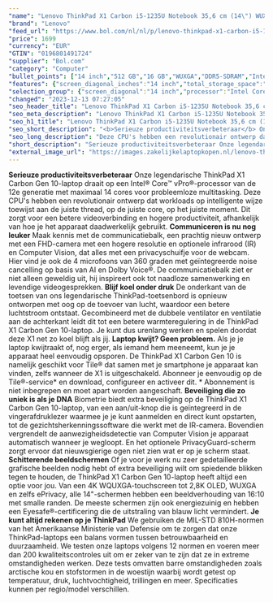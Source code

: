 ```yaml
---
"name": "Lenovo ThinkPad X1 Carbon i5-1235U Notebook 35,6 cm (14\") WUXGA Intel® Core™ i5 16 GB LPDDR5-SDRAM 512 GB SSD Wi-Fi 6E (802.11ax) Windows 11 Pro Zwart"
"brand": "Lenovo"
"feed_url": "https://www.bol.com/nl/nl/p/lenovo-thinkpad-x1-carbon-i5-1235u-notebook-35-6-cm-wuxga-intel-core-i5-16-gb-lpddr5-sdram-512-gb-ssd-wi-fi-6e-windows-11-pro-zwart/9300000133350302"
"price": 1699
"currency": "EUR"
"GTIN": "0196801491724"
"supplier": "Bol.com"
"category": "Computer"
"bullet_points": ["14 inch","512 GB","16 GB","WUXGA","DDR5-SDRAM","Intel Iris Xe Graphics","Windows"]
"features": {"screen_diagonal_inches":"14 inch","total_storage_space":"512 GB","memory_size":"16 GB","graphics":"WUXGA","memory_type":"DDR5-SDRAM","graphics_card":"Intel Iris Xe Graphics","operating_system":"Windows"}
"selection_group": {"screen_diagonal":"14 inch","processor":"Intel Core i5","changed_price_past_3_days":false,"product_family":"Thinkpad"}
"changed": "2023-12-13 07:27:05"
"seo_header_title": "Lenovo ThinkPad X1 Carbon i5-1235U Notebook 35,6 cm (14\") WUXGA Intel® Core™ i5 16 GB LPDDR5-SDRAM 512 GB SSD Wi-Fi 6E (802.11ax) Windows 11 Pro Zwart"
"seo_meta_description": "Lenovo ThinkPad X1 Carbon i5-1235U Notebook 35,6 cm (14\") WUXGA Intel® Core™ i5 16 GB LPDDR5-SDRAM 512 GB SSD Wi-Fi 6E (802.11ax) Windows 11 Pro Zwart"
"seo_h1_title": "Lenovo ThinkPad X1 Carbon i5-1235U Notebook 35,6 cm (14\") WUXGA Intel® Core™ i5 16 GB LPDDR5-SDRAM 512 GB SSD Wi-Fi 6E (802.11ax) Windows 11 Pro Zwart"
"seo_short_description": "<b>Serieuze productiviteitsverbeteraar</b> Onze legendarische ThinkPad X1 Carbon Gen 10-laptop draait op een Intel® Core™ vPro®-processor van de 12e generatie met maximaal 14 cores voor probleemloze multitasking."
"seo_long_description": "Deze CPU's hebben een revolutionair ontwerp dat workloads op intelligente wijze toewijst aan de juiste thread, op de juiste core, op het juiste moment. Dit zorgt voor een betere videoverbinding en hogere productiviteit, afhankelijk van hoe je het apparaat daadwerkelijk gebruikt. <b>Communiceren is nu nog leuker</b> Maak kennis met de communicatiebalk, een prachtig nieuw ontwerp met een FHD-camera met een hogere resolutie en optionele infrarood (IR) en Computer Vision, dat alles met een privacyschuifje voor de webcam. Hier vind je ook de 4 microfoons van 360 graden met geïntegreerde noise cancelling op basis van AI en Dolby Voice®. De communicatiebalk ziet er niet alleen geweldig uit, hij inspireert ook tot naadloze samenwerking en levendige videogesprekken. <b>Blijf koel onder druk</b> De onderkant van de toetsen van ons legendarische ThinkPad-toetsenbord is opnieuw ontworpen met oog op de toevoer van lucht, waardoor een betere luchtstroom ontstaat. Gecombineerd met de dubbele ventilator en ventilatie aan de achterkant leidt dit tot een betere warmteregulering in de ThinkPad X1 Carbon Gen 10-laptop. Je kunt dus urenlang werken en spelen doordat deze X1 net zo koel blijft als jij. <b>Laptop kwijt? Geen probleem. </b> Als je je laptop kwijtraakt of, nog erger, als iemand hem meeneemt, kun je je apparaat heel eenvoudig opsporen. De ThinkPad X1 Carbon Gen 10 is namelijk geschikt voor Tile® dat samen met je smartphone je apparaat kan vinden, zelfs wanneer de X1 is uitgeschakeld. Abonneer je eenvoudig op de Tile®-service* en download, configureer en activeer dit. * Abonnement is niet inbegrepen en moet apart worden aangeschaft. <b>Beveiliging die zo uniek is als je DNA</b> Biometrie biedt extra beveiliging op de ThinkPad X1 Carbon Gen 10-laptop, van een aan/uit-knop die is geïntegreerd in de vingerafdruklezer waarmee je je kunt aanmelden en direct kunt opstarten, tot de gezichtsherkenningssoftware die werkt met de IR-camera. Bovendien vergrendelt de aanwezigheidsdetectie van Computer Vision je apparaat automatisch wanneer je wegloopt. En het optionele PrivacyGuard-scherm zorgt ervoor dat nieuwsgierige ogen niet zien wat er op je scherm staat. <b>Schitterende beeldschermen</b> Of je voor je werk nu zeer gedetailleerde grafische beelden nodig hebt of extra beveiliging wilt om spiedende blikken tegen te houden, de ThinkPad X1 Carbon Gen 10-laptop heeft altijd een optie voor jou. Van een 4K WQUXGA-touchscreen tot 2,8K OLED, WUXGA en zelfs ePrivacy, alle 14\"-schermen hebben een beeldverhouding van 16:10 met smalle randen. De meeste schermen zijn ook energiezuinig en hebben een Eyesafe®-certificering die de uitstraling van blauw licht vermindert. <b>Je kunt altijd rekenen op je ThinkPad</b> We gebruiken de MIL-STD 810H-normen van het Amerikaanse Ministerie van Defensie om te zorgen dat onze ThinkPad-laptops een balans vormen tussen betrouwbaarheid en duurzaamheid. We testen onze laptops volgens 12 normen en voeren meer dan 200 kwaliteitscontroles uit om er zeker van te zijn dat ze in extreme omstandigheden werken. Deze tests omvatten barre omstandigheden zoals arctische kou en stofstormen in de woestijn waarbij wordt getest op temperatuur, druk, luchtvochtigheid, trillingen en meer. Specificaties kunnen per regio/model verschillen."
"short_description": "Serieuze productiviteitsverbeteraar Onze legendarische ThinkPad X1 Carbon Gen 10-laptop draait op een Intel® Core™ vPro®-processor van de 12e generatie met maximaal 14 cores voor probleemloze multitasking. Deze CPU's hebben een revolutionair ontwerp dat workloads op intelligente wijze toewijst aan de juiste thread, op de juiste core, op het juiste moment. Dit zorgt voor een betere videoverbinding en hogere productiviteit, afhankelijk van hoe je het apparaat daadwerkelijk gebruikt. Communiceren is nu nog leuker Maak kennis met de communicatiebalk, een prachtig nieuw ontwerp met een FHD-camera met een hogere resolutie en optionele infrarood (IR) en Computer Vision, dat alles met een privacyschuifje voor de webcam. Hier vind je ook de 4 microfoons van 360 graden met geïntegreerde noise cancelling op basis van AI en Dolby Voice®. De communicatiebalk ziet er niet alleen geweldig uit, hij inspireert ook tot naadloze samenwerking en levendige videogesprekken. Blijf koel onder druk De onderkant van de toetsen van ons legendarische ThinkPad-toetsenbord is opnieuw ontworpen met oog op de toevoer van lucht, waardoor een betere luchtstroom ontstaat. Gecombineerd met de dubbele ventilator en ventilatie aan de achterkant leidt dit tot een betere warmteregulering in de ThinkPad X1 Carbon Gen 10-laptop. Je kunt dus urenlang werken en spelen doordat deze X1 net zo koel blijft als jij. Laptop kwijt? Geen probleem. Als je je laptop kwijtraakt of, nog erger, als iemand hem meeneemt, kun je je apparaat heel eenvoudig opsporen. De ThinkPad X1 Carbon Gen 10 is namelijk geschikt voor Tile® dat samen met je smartphone je apparaat kan vinden, zelfs wanneer de X1 is uitgeschakeld. Abonneer je eenvoudig op de Tile®-service* en download, configureer en activeer dit. * Abonnement is niet inbegrepen en moet apart worden aangeschaft. Beveiliging die zo uniek is als je DNA Biometrie biedt extra beveiliging op de ThinkPad X1 Carbon Gen 10-laptop, van een aan/uit-knop die is geïntegreerd in de vingerafdruklezer waarmee je je kunt aanmelden en direct kunt opstarten, tot de gezichtsherkenningssoftware die werkt met de IR-camera. Bovendien vergrendelt de aanwezigheidsdetectie van Computer Vision je apparaat automatisch wanneer je wegloopt. En het optionele PrivacyGuard-scherm zorgt ervoor dat nieuwsgierige ogen niet zien wat er op je scherm staat. Schitterende beeldschermen Of je voor je werk nu zeer gedetailleerde grafische beelden nodig hebt of extra beveiliging wilt om spiedende blikken tegen te houden, de ThinkPad X1 Carbon Gen 10-laptop heeft altijd een optie voor jou. Van een 4K WQUXGA-touchscreen tot 2,8K OLED, WUXGA en zelfs ePrivacy, alle 14\"-schermen hebben een beeldverhouding van 16:10 met smalle randen. De meeste schermen zijn ook energiezuinig en hebben een Eyesafe®-certificering die de uitstraling van blauw licht vermindert. Je kunt altijd rekenen op je ThinkPad We gebruiken de MIL-STD 810H-normen van het Amerikaanse Ministerie van Defensie om te zorgen dat onze ThinkPad-laptops een balans vormen tussen betrouwbaarheid en duurzaamheid. We testen onze laptops volgens 12 normen en voeren meer dan 200 kwaliteitscontroles uit om er zeker van te zijn dat ze in extreme omstandigheden werken. Deze tests omvatten barre omstandigheden zoals arctische kou en stofstormen in de woestijn waarbij wordt getest op temperatuur, druk, luchtvochtigheid, trillingen en meer. Specificaties kunnen per regio/model verschillen."
"external_image_url": "https://images.zakelijkelaptopkopen.nl/lenovo-thinkpad-x1-carbon-i5-1235u-notebook-35-6-cm-wuxga-intel-core-i5-16-gb-lpddr5-sdram-512-gb-ssd-wi-fi-6e-windows-11-pro-zwart.webp"
---
```


<b>Serieuze productiviteitsverbeteraar</b> Onze legendarische ThinkPad X1 Carbon Gen 10-laptop draait op een Intel® Core™ vPro®-processor van de 12e generatie met maximaal 14 cores voor probleemloze multitasking. Deze CPU's hebben een revolutionair ontwerp dat workloads op intelligente wijze toewijst aan de juiste thread, op de juiste core, op het juiste moment. Dit zorgt voor een betere videoverbinding en hogere productiviteit, afhankelijk van hoe je het apparaat daadwerkelijk gebruikt. <b>Communiceren is nu nog leuker</b> Maak kennis met de communicatiebalk, een prachtig nieuw ontwerp met een FHD-camera met een hogere resolutie en optionele infrarood (IR) en Computer Vision, dat alles met een privacyschuifje voor de webcam. Hier vind je ook de 4 microfoons van 360 graden met geïntegreerde noise cancelling op basis van AI en Dolby Voice®. De communicatiebalk ziet er niet alleen geweldig uit, hij inspireert ook tot naadloze samenwerking en levendige videogesprekken. <b>Blijf koel onder druk</b> De onderkant van de toetsen van ons legendarische ThinkPad-toetsenbord is opnieuw ontworpen met oog op de toevoer van lucht, waardoor een betere luchtstroom ontstaat. Gecombineerd met de dubbele ventilator en ventilatie aan de achterkant leidt dit tot een betere warmteregulering in de ThinkPad X1 Carbon Gen 10-laptop. Je kunt dus urenlang werken en spelen doordat deze X1 net zo koel blijft als jij. <b>Laptop kwijt? Geen probleem.</b> Als je je laptop kwijtraakt of, nog erger, als iemand hem meeneemt, kun je je apparaat heel eenvoudig opsporen. De ThinkPad X1 Carbon Gen 10 is namelijk geschikt voor Tile® dat samen met je smartphone je apparaat kan vinden, zelfs wanneer de X1 is uitgeschakeld. Abonneer je eenvoudig op de Tile®-service* en download, configureer en activeer dit. * Abonnement is niet inbegrepen en moet apart worden aangeschaft. <b>Beveiliging die zo uniek is als je DNA</b> Biometrie biedt extra beveiliging op de ThinkPad X1 Carbon Gen 10-laptop, van een aan/uit-knop die is geïntegreerd in de vingerafdruklezer waarmee je je kunt aanmelden en direct kunt opstarten, tot de gezichtsherkenningssoftware die werkt met de IR-camera. Bovendien vergrendelt de aanwezigheidsdetectie van Computer Vision je apparaat automatisch wanneer je wegloopt. En het optionele PrivacyGuard-scherm zorgt ervoor dat nieuwsgierige ogen niet zien wat er op je scherm staat. <b>Schitterende beeldschermen</b> Of je voor je werk nu zeer gedetailleerde grafische beelden nodig hebt of extra beveiliging wilt om spiedende blikken tegen te houden, de ThinkPad X1 Carbon Gen 10-laptop heeft altijd een optie voor jou. Van een 4K WQUXGA-touchscreen tot 2,8K OLED, WUXGA en zelfs ePrivacy, alle 14"-schermen hebben een beeldverhouding van 16:10 met smalle randen. De meeste schermen zijn ook energiezuinig en hebben een Eyesafe®-certificering die de uitstraling van blauw licht vermindert. <b>Je kunt altijd rekenen op je ThinkPad</b> We gebruiken de MIL-STD 810H-normen van het Amerikaanse Ministerie van Defensie om te zorgen dat onze ThinkPad-laptops een balans vormen tussen betrouwbaarheid en duurzaamheid. We testen onze laptops volgens 12 normen en voeren meer dan 200 kwaliteitscontroles uit om er zeker van te zijn dat ze in extreme omstandigheden werken. Deze tests omvatten barre omstandigheden zoals arctische kou en stofstormen in de woestijn waarbij wordt getest op temperatuur, druk, luchtvochtigheid, trillingen en meer. Specificaties kunnen per regio/model verschillen.